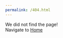 ```yaml
---
permalink: /404.html
---
```


We did not find the page! <br/>
Navigate to [Home](https://acomplicatedtree.github.io/)
